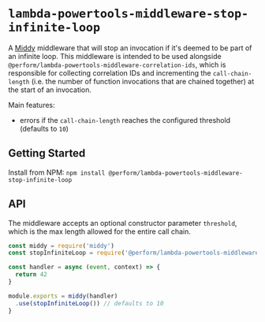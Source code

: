 # `lambda-powertools-middleware-stop-infinite-loop`

A [Middy](https://github.com/middyjs/middy) middleware that will stop an invocation if it's deemed to be part of an infinite loop. This middleware is intended to be used alongside `@perform/lambda-powertools-middleware-correlation-ids`, which is responsible for collecting correlation IDs and incrementing the `call-chain-length` (i.e. the number of function invocations that are chained together) at the start of an invocation.

Main features:

* errors if the `call-chain-length` reaches the configured threshold (defaults to `10`)

## Getting Started

Install from NPM: `npm install @perform/lambda-powertools-middleware-stop-infinite-loop`

## API

The middleware accepts an optional constructor parameter `threshold`, which is the max length allowed for the entire call chain.

```js
const middy = require('middy')
const stopInfiniteLoop = require('@perform/lambda-powertools-middleware-stop-infinite-loop')

const handler = async (event, context) => {
  return 42
}

module.exports = middy(handler)
  .use(stopInfiniteLoop()) // defaults to 10
}
```
